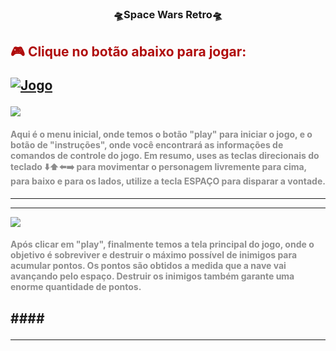 ###  <p style="text-align: center;">🛸Space Wars Retro🛸</p>

<h2> <p style="color:rgba(174, 6, 6, 0.974);"> 🎮 Clique no botão abaixo para jogar: </p>
  
[![Jogo](https://img.shields.io/website?label=Space-Wars&style=for-the-badge&url=https://spacewarsed.netlify.app/)](https://spacewarsed.netlify.app/)

<img src ="https://github.com/EduardoFigueiredoo/Space-Wars-Game/assets/159921339/6acd380c-6ab1-4e58-b2b8-d0c4e43b1f45">

#### <p style="color: rgb(141, 141, 141);">Aqui é o menu inicial, onde temos o botão "play" para iniciar o jogo, e o botão de "instruções", onde você encontrará as informações de comandos de controle do jogo. Em resumo, uses as teclas direcionais do teclado ⬇️⬆️⬅️➡️ para movimentar o personagem livremente para cima, para baixo e para os lados, utilize a tecla ESPAÇO para disparar a vontade. </p>
 ---
 ---
<img src="https://github.com/EduardoFigueiredoo/Space-Wars-Game/assets/159921339/a3123eb1-b815-423a-a4c5-350b0acbf659">

#### <p style="color: rgb(141, 141, 141);">Após clicar em "play", finalmente temos a tela principal do jogo, onde o objetivo é sobreviver e destruir o máximo possível de inimigos para acumular pontos. Os pontos são obtidos a medida que a nave vai avançando pelo espaço. Destruir os inimigos também garante uma enorme quantidade de pontos. </p>
####<p style="color: rgb(141, 141, 141);">
 ---
 ---
 
